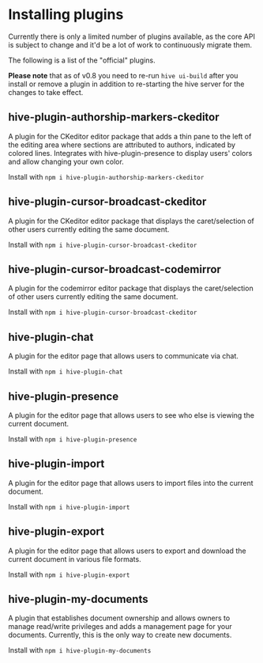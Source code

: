 # Installing plugins

Currently there is only a limited number of plugins available, as the core API is subject to change and it'd be a lot of work to continuously migrate them.

The following is a list of the "official" plugins.

**Please note** that as of v0.8 you need to re-run `hive ui-build` after you install or remove a plugin in addition to re-starting the hive server for the changes to take effect.

## hive-plugin-authorship-markers-ckeditor
A plugin for the CKeditor editor package that adds a thin pane to the left of the editing area where sections are attributed to authors, indicated by colored lines. Integrates with hive-plugin-presence to display users' colors and allow changing your own color.

Install with `npm i hive-plugin-authorship-markers-ckeditor`

## hive-plugin-cursor-broadcast-ckeditor
A plugin for the CKeditor editor package that displays the caret/selection of other users currently editing the same document.

Install with `npm i hive-plugin-cursor-broadcast-ckeditor`

## hive-plugin-cursor-broadcast-codemirror
A plugin for the codemirror editor package that displays the caret/selection of other users currently editing the same document.

Install with `npm i hive-plugin-cursor-broadcast-ckeditor`

## hive-plugin-chat
A plugin for the editor page that allows users to communicate via chat.

Install with `npm i hive-plugin-chat`

## hive-plugin-presence
A plugin for the editor page that allows users to see who else is viewing the current document.

Install with `npm i hive-plugin-presence`

## hive-plugin-import
A plugin for the editor page that allows users to import files into the current document.

Install with `npm i hive-plugin-import`

## hive-plugin-export
A plugin for the editor page that allows users to export and download the current document in various file formats.

Install with `npm i hive-plugin-export`

## hive-plugin-my-documents
A plugin that establishes document ownership and allows owners to manage read/write privileges and adds a management page for your documents. Currently, this is the only way to create new documents.

Install with `npm i hive-plugin-my-documents`